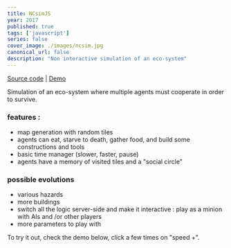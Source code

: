 ```yaml
---
title: NCsimJS
year: 2017
published: true
tags: ['javascript']
series: false
cover_image: ./images/ncsim.jpg
canonical_url: false
description: "Non interactive simulation of an eco-system"
---
```


[Source code](https://github.com/Nirgalz/NCsimJS) | [Demo](https://nirgalz.github.io/NCsimJS/)

Simulation of an eco-system where multiple agents must cooperate in order to survive.

### features :
* map generation with random tiles
* agents can eat, starve to death, gather food, and build some constructions and tools
* basic time manager (slower, faster, pause)
* agents have a memory of visited tiles and a "social circle"

### possible evolutions

* various hazards
* more buildings
* switch all the logic server-side and make it interactive : play as a minion with AIs and /or other players
* more parameters to play with

To try it out, check the demo below, click a few times on "speed +".

